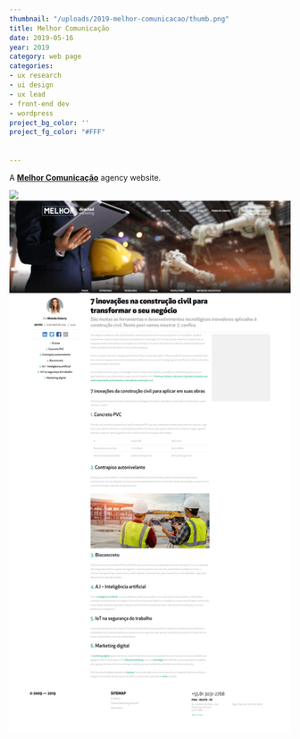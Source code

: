 ```yaml
---
thumbnail: "/uploads/2019-melhor-comunicacao/thumb.png"
title: Melhor Comunicação
date: 2019-05-16
year: 2019
category: web page
categories:
- ux research
- ui design
- ux lead
- front-end dev
- wordpress
project_bg_color: ''
project_fg_color: "#FFF"


---
```

A **[Melhor Comunicação](https://melhorcom.com.br/)** agency website.

![](/uploads/2019-melhor-comunicacao/01.png)
![](/uploads/2019-melhor-comunicacao/02.png)

